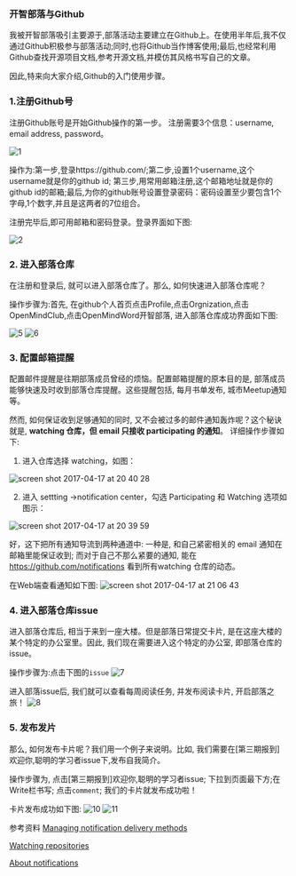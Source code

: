 ###  开智部落与Github

我被开智部落吸引主要源于,部落活动主要建立在Github上。在使用半年后,我不仅通过Github积极参与部落活动;同时,也将Github当作博客使用;最后,也经常利用Github查找开源项目文档,参考开源文档,并模仿其风格书写自己的文章。

因此,特来向大家介绍,Github的入门使用步骤。

### 1.注册Github号

注册Github账号是开始Github操作的第一步。
注册需要3个信息：username, email address, password。


![1](https://cloud.githubusercontent.com/assets/19412465/24949348/dcfb311c-1f9f-11e7-9fb7-3dbba314d4cd.png)

操作为:第一步,登录https://github.com/;第二步,设置1个username,这个username就是你的github id;
第三步,用常用邮箱注册,这个邮箱地址就是你的github id的邮箱;最后,为你的github账号设置登录密码：密码设置至少要包含1个字母,1个数字,并且是这两者的7位组合。

注册完毕后,即可用邮箱和密码登录。登录界面如下图:

![2](https://cloud.githubusercontent.com/assets/19412465/24949376/f5f6b84e-1f9f-11e7-8184-921253833e34.png)

### 2. 进入部落仓库

在注册和登录后, 就可以进入部落仓库了。那么, 如何快速进入部落仓库呢？

操作步骤为:首先, 在github个人首页点击Profile,点击Orgnization,点击OpenMindClub,点击OpenMindWord开智部落, 进入部落仓库成功界面如下图:

![5](https://cloud.githubusercontent.com/assets/19412465/24989858/3ec4f994-2042-11e7-92ab-7d39872719d1.png)
![6](https://cloud.githubusercontent.com/assets/19412465/24989866/51ac2a78-2042-11e7-83d4-683da4f651dc.png)

### 3. 配置邮箱提醒

配置邮件提醒是往期部落成员曾经的烦恼。配置邮箱提醒的原本目的是, 部落成员能够快速及时收到部落仓库提醒。这些提醒包括, 每月书单发布, 城市Meetup通知等。

然而, 如何保证收到足够通知的同时, 又不会被过多的邮件通知轰炸呢？这个秘诀就是, **watching 仓库，但 email 只接收 participating 的通知**。 详细操作步骤如下:

1. 进入仓库选择 watching，如图：

![screen shot 2017-04-17 at 20 40 28](https://cloud.githubusercontent.com/assets/19412465/25091024/551156aa-23b9-11e7-9b31-287405f7ab3e.png)

2. 进入 settting ->notification center，勾选 Participating 和 Watching 选项如图示：

![screen shot 2017-04-17 at 20 39 59](https://cloud.githubusercontent.com/assets/19412465/25090999/2f3d8c82-23b9-11e7-8b31-080e3b4081e1.png)

好，这下把所有通知导流到两种通道中: 一种是, 和自己紧密相关的 email 通知在邮箱里能保证收到; 而对于自己不那么紧要的通知, 能在 https://github.com/notifications 看到所有watching 仓库的动态。

在Web端查看通知如下图:
![screen shot 2017-04-17 at 21 06 43](https://cloud.githubusercontent.com/assets/19412465/25091027/5a54f7ca-23b9-11e7-8eb6-7db666aa05f5.png)

### 4. 进入部落仓库issue
进入部落仓库后, 相当于来到一座大楼。但是部落日常提交卡片, 是在这座大楼的某个特定的办公室里。因此, 我们现在需要进入这个特定的办公室, 即部落仓库的issue。

操作步骤为:点击下图的`issue`
![7](https://cloud.githubusercontent.com/assets/19412465/24989878/5f958e2c-2042-11e7-8678-14ca9c89e1ff.png)

进入部落issue后, 我们就可以查看每周阅读任务, 并发布阅读卡片, 开启部落之旅！
![8](https://cloud.githubusercontent.com/assets/19412465/25078919/550c947a-236a-11e7-8452-a7121ffd378c.png)


### 5. 发布发片
那么, 如何发布卡片呢？我们用一个例子来说明。比如, 我们需要在[第三期报到] 欢迎你,聪明的学习者issue下,发布自我简介。

操作步骤为, 点击[第三期报到]欢迎你,聪明的学习者issue;
下拉到页面最下方;在Write栏书写; 点击`comment`; 我们的卡片就发布成功啦！

卡片发布成功如下图:
![10](https://cloud.githubusercontent.com/assets/19412465/24989960/05cdf158-2043-11e7-8b28-3c3151819f54.png)
![11](https://cloud.githubusercontent.com/assets/19412465/24989963/0820b1de-2043-11e7-9305-72fd73a71f42.png)

参考资料
[Managing notification delivery methods](https://help.github.com/articles/managing-notification-delivery-methods/)

[Watching repositories](https://help.github.com/articles/watching-repositories)

[About notifications](https://help.github.com/articles/about-notifications/)
